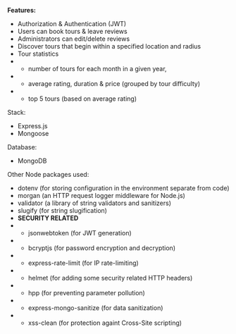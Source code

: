 **Features:**
- Authorization & Authentication (JWT)
- Users can book tours & leave reviews
- Administrators can edit/delete reviews
- Discover tours that begin within a specified location and radius
-  Tour statistics
- - number of tours for each month in a given year,
- - average rating, duration & price (grouped by tour difficulty)
- - top 5 tours (based on average rating)

Stack:
- Express.js
- Mongoose

Database:
- MongoDB

Other Node packages used:
- dotenv (for storing configuration in the environment separate from code)
- morgan (an HTTP request logger middleware for Node.js)
- validator (a library of string validators and sanitizers)
- slugify (for string slugification)
-  **SECURITY RELATED**
- - jsonwebtoken (for JWT generation)
- - bcryptjs (for password encryption and decryption)
- - express-rate-limit (for IP rate-limiting)
- - helmet (for adding some security related HTTP headers)
- - hpp (for preventing parameter pollution)
- - express-mongo-sanitize (for data sanitization)
- - xss-clean (for protection againt Cross-Site scripting)

